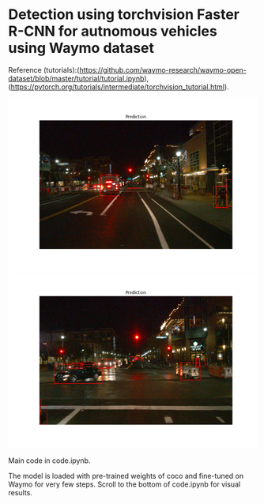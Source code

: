 # Detection using torchvision Faster R-CNN for autnomous vehicles using Waymo dataset

Reference (tutorials):(https://github.com/waymo-research/waymo-open-dataset/blob/master/tutorial/tutorial.ipynb), (https://pytorch.org/tutorials/intermediate/torchvision_tutorial.html).

![Alt text](output/test_frame_100.png?raw=true)
![Alt text](output/test_frame_165.png?raw=true)

Main code in code.ipynb. 

The model is loaded with pre-trained weights of coco and fine-tuned on Waymo for very few steps. Scroll to the bottom of code.ipynb for visual results.

